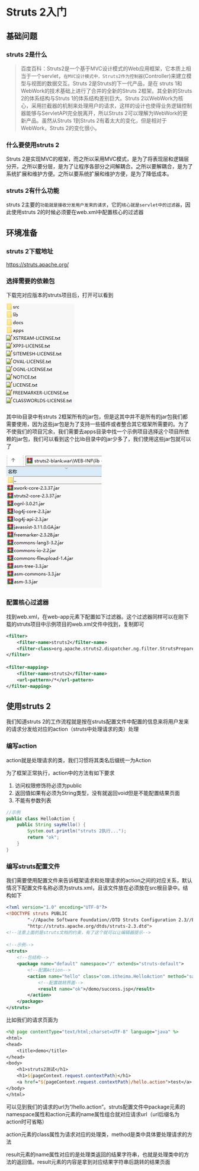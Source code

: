 # Struts 2入门

## 基础问题

### struts 2是什么

> 百度百科：Struts2是一个基于MVC设计模式的Web应用框架，它本质上相当于一个servlet，`在MVC设计模式中，Struts2作为控制器`(Controller)来建立模型与视图的数据交互。Struts 2是Struts的下一代产品，是在 struts 1和WebWork的技术基础上进行了合并的全新的Struts 2框架。其全新的Struts 2的体系结构与Struts 1的体系结构差别巨大。Struts 2以WebWork为核心，采用拦截器的机制来处理用户的请求，这样的设计也使得业务逻辑控制器能够与ServletAPI完全脱离开，所以Struts 2可以理解为WebWork的更新产品。虽然从Struts 1到Struts 2有着太大的变化，但是相对于WebWork，Struts 2的变化很小。

### 什么要使用struts 2

Struts 2是实现MVC的框架，而之所以采用MVC模式，是为了将表现层和逻辑层分开。之所以要分层，是为了让程序各部分之间解耦合。之所以要解耦合，是为了系统扩展和维护方便。之所以要系统扩展和维护方便，是为了降低成本。

### struts 2有什么功能

struts 2主要的`功能就是接收分发用户发来的请求`，它的`核心就是servlet中的过滤器`，因此使用struts 2的时候必须要在web.xml中配置核心的过滤器

## 环境准备

### struts 2下载地址

https://struts.apache.org/

### 选择需要的依赖包

下载完对应版本的struts项目后，打开可以看到

![image-20200610185758085](image/struts%202/image-20200610185758085.png)

其中lib目录中有struts 2框架所有的jar包，但是这其中并不是所有的jar包我们都需要使用，因为这些jar包是为了支持一些插件或者整合其它框架所需要的。为了不使我们的项目冗余，我们需要去apps目录中找一个示例项目选择这个项目所依赖的jar包，我们可以看到这个比lib目录中的jar少多了，我们使用这些jar包就可以了

![image-20200610191557986](image/struts%202/image-20200610191557986.png)

### 配置核心过滤器

找到web.xml，在web-app元素下配置如下过滤器。这个过滤器同样可以在刚下载的struts项目中示例项目的web.xml文件中找到，复制即可

```xml
<filter>
    <filter-name>struts2</filter-name>
    <filter-class>org.apache.struts2.dispatcher.ng.filter.StrutsPrepareAndExecuteFilter</filter-class>
</filter>

<filter-mapping>
    <filter-name>struts2</filter-name>
    <url-pattern>/*</url-pattern>
</filter-mapping>
```
## 使用struts 2

我们知道struts 2的工作流程就是按在struts配置文件中配置的信息来将用户发来的请求分发给对应的action（struts中处理请求的类）处理

### 编写action

action就是处理请求的类，我们习惯将其类名后缀统一为Action

为了框架正常执行，action中的方法有如下要求

1. 访问权限修饰符必须为public
2. 返回值如果有必须为String类型，没有就返回void但是不能配置结果页面
3. 不能有参数列表

```java
//示例
public class HelloAction {
    public String sayHello() {
        System.out.println("struts 2执行...");
        return "ok";
    }
}
```

### 编写struts配置文件

我们需要使用配置文件来告诉框架请求和处理请求的action之间的对应关系，默认情况下配置文件名称必须为struts.xml，且该文件放在必须放在src根目录中。结构如下

```xml
<?xml version="1.0" encoding="UTF-8"?>
<!DOCTYPE struts PUBLIC
        "-//Apache Software Foundation//DTD Struts Configuration 2.3//EN"
        "http://struts.apache.org/dtds/struts-2.3.dtd">
<!--注意上面的是struts文档的约束，有了这个就可以让编辑器提示-->

<!--示例-->
<struts>
    <!--包结构-->
    <package name="default" namespace="/" extends="struts-default">
        <!--配置Action-->
        <action name="hello" class="com.itheima.HelloAction" method="sayHello">
            <!--配置跳转界面-->
            <result name="ok">/demo/success.jsp</result>
        </action>
    </package>
</struts>
```

比如我们的请求页面为

```jsp
<%@ page contentType="text/html;charset=UTF-8" language="java" %>
<html>
<head>
    <title>demo</title>
</head>
<body>
    <h1>struts2测试</h1>
    <h1>${pageContext.request.contextPath}</h1>
    <a href="${pageContext.request.contextPath}/hello.action">test</a>
</body>
</html>
```

可以见到我们的请求的url为“/hello.action”。struts配置文件中package元素的namespace属性和action元素的name属性组合就对应请求url（url后缀名为action时可省略）

action元素的class属性为请求对应的处理类，method是类中具体要处理请求的方法

result元素的name属性对应的是处理类返回的结果字符串，也就是处理类中的方法的返回值。result元素的内容是拿到对应结果字符串后跳转的结果页面